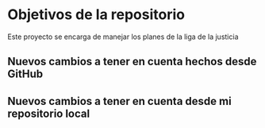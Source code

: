 # Objetivos de la repositorio

Este proyecto se encarga de manejar los planes de la liga de la justicia

## Nuevos cambios a tener en cuenta hechos desde GitHub
## Nuevos cambios a tener en cuenta desde mi repositorio local
